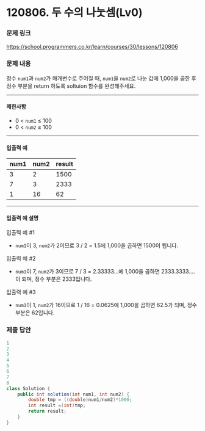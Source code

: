 # 120806. 두 수의 나눗셈(Lv0)
### 문제 링크
https://school.programmers.co.kr/learn/courses/30/lessons/120806
### 문제 내용
정수 `num1`과 `num2`가 매개변수로 주어질 때, `num1`을 `num2`로 나눈 값에 1,000을 곱한 후 정수 부분을 return 하도록 soltuion 함수를 완성해주세요.

*** ** * ** ***

#### 제한사항

* 0 \< `num1` ≤ 100
* 0 \< `num2` ≤ 100

*** ** * ** ***

#### 입출력 예

| num1 | num2 | result |
|------|------|--------|
| 3    | 2    | 1500   |
| 7    | 3    | 2333   |
| 1    | 16   | 62     |

*** ** * ** ***

#### 입출력 예 설명

입출력 예 #1

* `num1`이 3, `num2`가 2이므로 3 / 2 = 1.5에 1,000을 곱하면 1500이 됩니다.

입출력 예 #2

* `num1`이 7, `num2`가 3이므로 7 / 3 = 2.33333...에 1,000을 곱하면 2333.3333.... 이 되며, 정수 부분은 2333입니다.

입출력 예 #3

* `num1`이 1, `num2`가 16이므로 1 / 16 = 0.0625에 1,000을 곱하면 62.5가 되며, 정수 부분은 62입니다.

### 제출 답안
```java
1
2
3
4
5
6
7
8
class Solution {
    public int solution(int num1, int num2) {
        double tmp = ((double)num1/num2)*1000;
        int result =(int)tmp;
        return result;
    }
}
```
